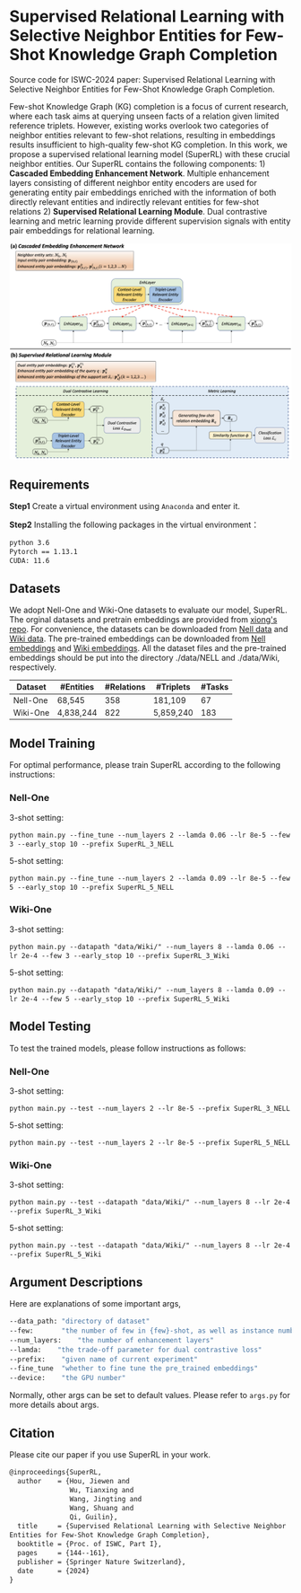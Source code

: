 # Supervised Relational Learning with Selective Neighbor Entities for Few-Shot Knowledge Graph Completion
Source code for ISWC-2024 paper: Supervised Relational Learning with Selective Neighbor Entities for Few-Shot Knowledge Graph Completion.

Few-shot Knowledge Graph (KG) completion is a focus of current research, where each task aims at querying unseen facts of a relation given limited reference triplets. However, existing works overlook two categories of neighbor entities relevant to few-shot relations, resulting in embeddings results insufficient to high-quality few-shot KG completion. In this work, we propose a supervised relational learning model (SuperRL) with these crucial neighbor entities. Our SuperRL contains the following components: 1) **Cascaded Embedding Enhancement Network**. Multiple enhancement layers consisting of different neighbor entity encoders are used for generating entity pair embeddings enriched with the information of both directly relevant entities and indirectly relevant entities for few-shot relations 2) **Supervised Relational Learning Module**. Dual contrastive learning and metric learning provide different supervision signals with entity pair embeddings for relational learning.

![本地图片](./figure/Model.png)

## Requirements

**Step1** Create a virtual environment using `Anaconda` and enter it.

**Step2** Installing the following packages in the virtual environment：
```
python 3.6
Pytorch == 1.13.1
CUDA: 11.6
```

## Datasets

We adopt Nell-One and Wiki-One datasets to evaluate our model, SuperRL. The orginal datasets and pretrain embeddings are provided from [xiong's repo](https://github.com/xwhan/One-shot-Relational-Learning). For convenience, the datasets can be downloaded from [Nell data](https://sites.cs.ucsb.edu/~xwhan/datasets/nell.tar.gz) and [Wiki data](https://sites.cs.ucsb.edu/~xwhan/datasets/wiki.tar.gz). The pre-trained embeddings can be downloaded from [Nell embeddings](https://drive.google.com/file/d/1XXvYpTSTyCnN-PBdUkWBXwXBI99Chbps/view?usp=sharing) and [Wiki embeddings](https://drive.google.com/file/d/1_3HBJde2KVMhBgJeGN1-wyvW88gRU1iL/view?usp=sharing). All the dataset files and the pre-trained embeddings should be put into the directory ./data/NELL and ./data/Wiki, respectively.

| Dataset   | #Entities  | #Relations | #Triplets  | #Tasks |
| --------- | ---------- | ---------- | ---------- | ------ |
| Nell-One  | 68,545     | 358        | 181,109    | 67     |
| Wiki-One  | 4,838,244  | 822        | 5,859,240  | 183    |

## Model Training
For optimal performance, please train SuperRL according to the following instructions:

### Nell-One
3-shot setting:
```
python main.py --fine_tune --num_layers 2 --lamda 0.06 --lr 8e-5 --few 3 --early_stop 10 --prefix SuperRL_3_NELL
```

5-shot setting:
```
python main.py --fine_tune --num_layers 2 --lamda 0.09 --lr 8e-5 --few 5 --early_stop 10 --prefix SuperRL_5_NELL
```

### Wiki-One
3-shot setting:
```
python main.py --datapath "data/Wiki/" --num_layers 8 --lamda 0.06 --lr 2e-4 --few 3 --early_stop 10 --prefix SuperRL_3_Wiki
```

5-shot setting:
```
python main.py --datapath "data/Wiki/" --num_layers 8 --lamda 0.09 --lr 2e-4 --few 5 --early_stop 10 --prefix SuperRL_5_Wiki
```

## Model Testing

To test the trained models, please follow instructions as follows:

### Nell-One
3-shot setting:
```
python main.py --test --num_layers 2 --lr 8e-5 --prefix SuperRL_3_NELL
```

5-shot setting:
```
python main.py --test --num_layers 2 --lr 8e-5 --prefix SuperRL_5_NELL
```

### Wiki-One
3-shot setting:
```
python main.py --test --datapath "data/Wiki/" --num_layers 8 --lr 2e-4 --prefix SuperRL_3_Wiki
```

5-shot setting:
```
python main.py --test --datapath "data/Wiki/" --num_layers 8 --lr 2e-4 --prefix SuperRL_5_Wiki
```

## Argument Descriptions

Here are explanations of some important args,

```bash
--data_path: "directory of dataset"
--few:       "the number of few in {few}-shot, as well as instance number in support set"
--num_layers:    "the number of enhancement layers"
--lamda:    "the trade-off parameter for dual contrastive loss"
--prefix:    "given name of current experiment"
--fine_tune  "whether to fine tune the pre_trained embeddings"
--device:    "the GPU number"
```

Normally, other args can be set to default values. Please refer to ``args.py`` for more details about args.

## Citation
Please cite our paper if you use SuperRL in your work.
```
@inproceedings{SuperRL,
  author    = {Hou, Jiewen and
               Wu, Tianxing and
               Wang, Jingting and
               Wang, Shuang and
               Qi, Guilin},
  title     = {Supervised Relational Learning with Selective Neighbor Entities for Few-Shot Knowledge Graph Completion},
  booktitle = {Proc. of ISWC, Part I},
  pages     = {144--161},
  publisher = {Springer Nature Switzerland},
  date      = {2024}
}
```

